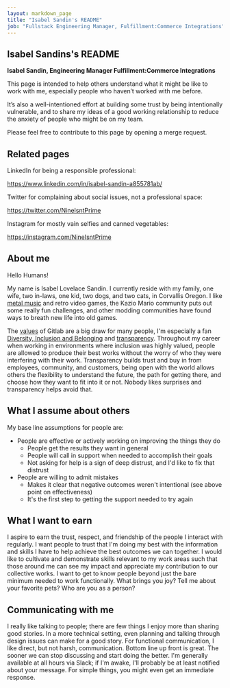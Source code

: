 ```yaml
---
layout: markdown_page
title: "Isabel Sandin's README"
job: "Fullstack Engineering Manager, Fulfillment:Commerce Integrations"
---
```


<!-- This template will help you build out your very own GitLab README, a great tool for transparently letting others know what it's like to work with you, and how you prefer to be communicated with. Each section is optional. You can remove those you aren't comfortable filling out, and add sections that are germane to you. --> 

## Isabel Sandins's README

**Isabel Sandin, Engineering Manager Fulfillment:Commerce Integrations**

This page is intended to help others understand what it might be like to work with me, especially people who haven’t worked with me before. 

It’s also a well-intentioned effort at building some trust by being intentionally vulnerable, and to share my ideas of a good working relationship to reduce the anxiety of people who might be on my team.

Please feel free to contribute to this page by opening a merge request.

## Related pages

LinkedIn for being a responsible professional:

https://www.linkedin.com/in/isabel-sandin-a855781ab/

Twitter for complaining about social issues, not a professional space:

https://twitter.com/NineIsntPrime

Instagram for mostly vain selfies and canned vegetables:

https://instagram.com/NineIsntPrime

## About me

Hello Humans!

My name is Isabel Lovelace Sandin. I currently reside with my family, one wife, two in-laws, one kid, two dogs, and two cats, in Corvallis Oregon. I like [metal music](https://open.spotify.com/playlist/2goI6mnwmMm88cNSmTS72I?si=6e0b0e78b465406c) and retro video games, the Kazio Mario community puts out some really fun challenges, and other modding communities have found ways to breath new life into old games.

The [values](/handbook/values/) of Gitlab are a big draw for many people, I'm especially a fan [Diversity, Inclusion and Belonging](/handbook/values/#diversity-inclusion) and [transparency](/handbook/values/#transparency). Throughout my career when working in environments where inclusion was highly valued, people are allowed to produce their best works without the worry of who they were interfering with their work. Transparency builds trust and buy in from employees, community, and customers, being open with the world allows others the flexibility to understand the future, the path for getting there, and choose how they want to fit into it or not. Nobody likes surprises and transparency helps avoid that.

## What I assume about others

My base line assumptions for people are:
* People are effective or actively working on improving the things they do
  * People get the results they want in general
  * People will call in support when needed to accomplish their goals
  * Not asking for help is a sign of deep distrust, and I'd like to fix that distrust
* People are willing to admit mistakes
  * Makes it clear that negative outcomes weren't intentional (see above point on effectiveness)
  * It's the first step to getting the support needed to try again

## What I want to earn

I aspire to earn the trust, respect, and friendship of the people I interact with regularly. I want people to trust that I'm doing my best with the information and skills I have to help achieve the best outcomes we can together. I would like to cultivate and demonstrate skills relevant to my work areas such that those around me can see my impact and appreciate my contribution to our collective works. I want to get to know people beyond just the bare minimum needed to work functionally. What brings you joy? Tell me about your favorite pets? Who are you as a person?

## Communicating with me

I really like talking to people; there are few things I enjoy more than sharing good stories. In a more technical setting, even planning and talking through design issues can make for a good story. For functional communication, I like direct, but not harsh, communication. Bottom line up front is great. The sooner we can stop discussing and start doing the better. I'm generally available at all hours via Slack; if I'm awake, I'll probably be at least notified about your message. For simple things, you might even get an immediate response.
